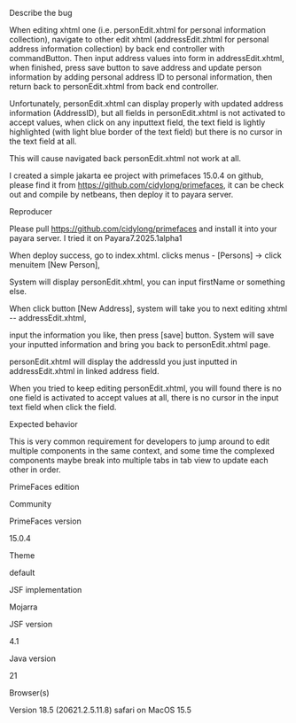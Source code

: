 Describe the bug

When editing xhtml one (i.e. personEdit.xhtml for personal information collection), navigate to other edit xhtml (addressEdit.zhtml for personal address information collection) by back end controller with commandButton. Then input address values into form in addressEdit.xhtml, when finished, press save button to save address and update person information by adding personal address ID to personal information, then return back to personEdit.xhtml from back end controller.

Unfortunately, personEdit.xhtml can display properly with updated address information (AddressID), but all fields in personEdit.xhtml is not activated to accept values, when click on any inputtext field, the text field is lightly highlighted (with light blue border of the text field) but there is no cursor in the text field at all.

This will cause navigated back personEdit.xhtml not work at all.

I created a simple jakarta ee project with primefaces 15.0.4 on github, please find it from https://github.com/cidylong/primefaces, it can be check out and compile by netbeans, then deploy it to payara server.

Reproducer

Please pull https://github.com/cidylong/primefaces and install it into your payara server. I tried it on Payara7.2025.1alpha1

When deploy success, go to index.xhtml. clicks menus - [Persons] -> click menuitem [New Person],

System will display personEdit.xhtml, you can input firstName or something else.

When click button [New Address], system will take you to next editing xhtml -- addressEdit.xhtml,

input the information you like, then press [save] button. System will save your inputted information and bring you back to personEdit.xhtml page.

personEdit.xhtml will display the addressId you just inputted in addressEdit.xhtml in linked address field.

When you tried to keep editing personEdit.xhtml, you will found there is no one field is activated to accept values at all, there is no cursor in the input text field when click the field.

Expected behavior

This is very common requirement for developers to jump around to edit multiple components in the same context, and some time the complexed components maybe break into multiple tabs in tab view to update each other in order.

PrimeFaces edition

Community

PrimeFaces version

15.0.4

Theme

default

JSF implementation

Mojarra

JSF version

4.1

Java version

21

Browser(s)

Version 18.5 (20621.2.5.11.8) safari on MacOS 15.5
